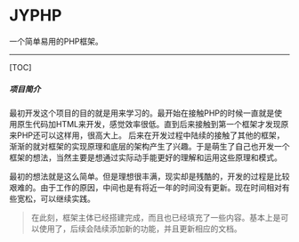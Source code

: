 # JYPHP
一个简单易用的PHP框架。
***
[TOC]
##### 项目简介

最初开发这个项目的目的就是用来学习的。最开始在接触PHP的时候一直就是使用原生代码加HTML来开发，感觉效率很低。直到后来接触到第一个框架才发现原来PHP还可以这样用，很高大上。
后来在开发过程中陆续的接触了其他的框架，渐渐的就对框架的实现原理和底层的架构产生了兴趣。于是萌生了自己也开发一个框架的想法，当然主要是想通过实际动手能更好的理解和运用这些原理和模式。

最初的想法就是这么简单。但是理想很丰满，现实却是残酷的，开发的过程是比较艰难的。由于工作的原因，中间也是有将近一年的时间没有更新。现在时间相对有些宽松，可以继续实践。
>  在此刻，框架主体已经搭建完成，而且也已经填充了一些内容。基本上是可以使用了，后续会陆续添加新的功能，并且更新相应的文档。
